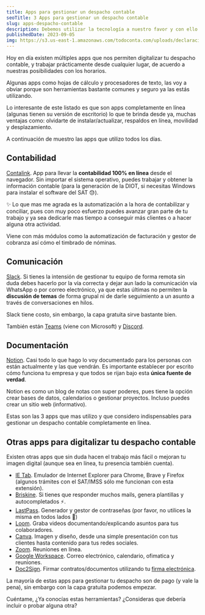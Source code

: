 ```yaml
---
title: Apps para gestionar un despacho contable
seoTitle: 3 Apps para gestionar un despacho contable
slug: apps-despacho-contable
description: Debemos utilizar la tecnología a nuestro favor y con ello digitalizar nuestro despacho contable automatizando tareas con estas 3 apps.
publishedDate: 2023-09-05
img: https://s3.us-east-1.amazonaws.com/todoconta.com/uploads/declaracion-impuestos-servicios-profesionales.jpeg
---
```

Hoy en día existen múltiples apps que nos permiten digitalizar tu despacho contable, y trabajar prácticamente desde cualquier lugar, de acuerdo a nuestras posibilidades con los horarios.

Algunas apps como hojas de cálculo y procesadores de texto, las voy a obviar porque son herramientas bastante comunes y seguro ya las estás utilizando.

Lo interesante de este listado es que son apps completamente en línea (algunas tienen su versión de escritorio) lo que te brinda desde ya, muchas ventajas como: olvidarte de instalar/actualizar, respaldos en línea, movilidad y desplazamiento.

A continuación de muestro las apps que utilizo todos los días.

## Contabilidad

[Contalink](https://signup.contalink.com/referidos/CAAF29FB). App para llevar la **contabilidad 100% en línea** desde el navegador. Sin importar el sistema operativo, puedes trabajar y obtener la información contable (para la generación de la DIOT, si necesitas Windows para instalar el software del SAT 😓).

✨ Lo que mas me agrada es la automatización a la hora de contabilizar y conciliar, pues con muy poco esfuerzo puedes avanzar gran parte de tu trabajo y ya sea dedicarle mas tiempo a conseguir más clientes o a hacer alguna otra actividad.

Viene con más módulos como la automatización de facturación y gestor de cobranza así cómo el timbrado de nóminas.

## Comunicación

[Slack](https://slack.com/intl/es-mx/). Si tienes la intensión de gestionar tu equipo de forma remota sin duda debes hacerlo por la vía correcta y dejar aun lado la comunicación vía WhatsApp o por correo electrónico, ya que estas últimas no permiten la **discusión de temas** de forma grupal ni de darle seguimiento a un asunto a través de conversaciones en hilos.

Slack tiene costo, sin embargo, la capa gratuita sirve bastante bien.

También están [Teams](https://www.microsoft.com/es-mx/microsoft-teams/log-in) (viene con Microsoft) y [Discord](https://discord.com/).

## Documentación

[Notion](https://www.notion.so/). Casi todo lo que hago lo voy documentado para los personas con están actualmente y las que vendrán. Es importante establecer por escrito cómo funciona tu empresa y que todos se rijan bajo esta **única fuente de verdad**.

Notion es como un blog de notas con super poderes, pues tiene la opción crear bases de datos, calendarios o gestionar proyectos. Incluso puedes crear un sitio web (informativo).

Estas son las 3 apps que mas utilizo y que considero indispensables para gestionar un despacho contable completamente en línea.

## Otras apps para digitalizar tu despacho contable

Existen otras apps que sin duda hacen el trabajo más fácil o mejoran tu imagen digital (aunque sea en línea, tu presencia también cuenta).

- [IE Tab](https://chrome.google.com/webstore/detail/ie-tab/hehijbfgiekmjfkfjpbkbammjbdenadd). Emulador de Internet Explorer para Chrome, Brave y Firefox (algunos trámites con el SAT/IMSS sólo me funcionan con esta extensión). 
- [Briskine](https://www.briskine.com/). Si tienes que responder muchos mails, genera plantillas y autocompletados ⚡️. 
- [LastPass](https://www.lastpass.com/es). Generador y gestor de contraseñas (por favor, no utilices la misma en todos lados 🙏)
- [Loom](https://www.loom.com/). Graba videos documentando/explicando asuntos para tus colaboradores. 
- [Canva](https://www.canva.com/). Imagen y diseño, desde una simple presentación con tus clientes hasta contenido para tus redes sociales. 
- [Zoom](https://zoom.us/). Reuniones en línea. 
- [Google Workspace](https://workspace.google.com/intl/es-419_mx/). Correo electrónico, calendario, ofimatica y reuniones. 
- [Doc2Sign](https://www.pscworld.com/doc2sign/). Firmar contratos/documentos utilizando tu [firma electrónica](/firma-electronica/).

La mayoría de estas apps para gestionar tu despacho son de pago (y vale la pena), sin embargo con la capa gratuita podemos empezar.

Cuéntame, ¿Ya conocías estas herramientas? ¿Consideras que debería incluir o probar alguna otra?